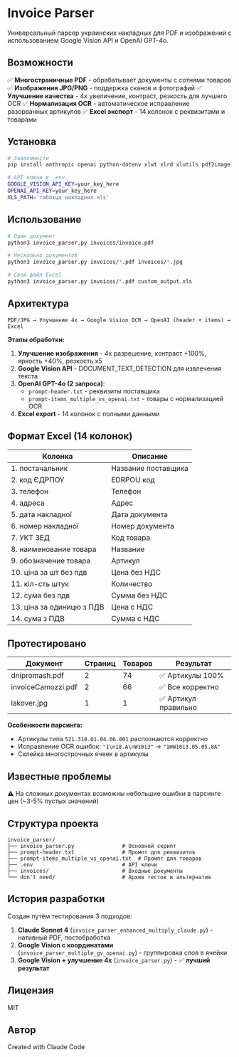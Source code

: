 # Invoice Parser

Универсальный парсер украинских накладных для PDF и изображений с использованием Google Vision API и OpenAI GPT-4o.

## Возможности

✅ **Многостраничные PDF** - обрабатывает документы с сотнями товаров
✅ **Изображения JPG/PNG** - поддержка сканов и фотографий
✅ **Улучшение качества** - 4x увеличение, контраст, резкость для лучшего OCR
✅ **Нормализация OCR** - автоматическое исправление разорванных артикулов
✅ **Excel экспорт** - 14 колонок с реквизитами и товарами

## Установка

```bash
# Зависимости
pip install anthropic openai python-dotenv xlwt xlrd xlutils pdf2image pillow requests

# API ключи в .env
GOOGLE_VISION_API_KEY=your_key_here
OPENAI_API_KEY=your_key_here
XLS_PATH='табліца накладних.xls'
```

## Использование

```bash
# Один документ
python3 invoice_parser.py invoices/invoice.pdf

# Несколько документов
python3 invoice_parser.py invoices/*.pdf invoices/*.jpg

# Свой файл Excel
python3 invoice_parser.py invoices/*.pdf custom_output.xls
```

## Архитектура

```
PDF/JPG → Улучшение 4x → Google Vision OCR → OpenAI (header + items) → Excel
```

**Этапы обработки:**

1. **Улучшение изображения** - 4x разрешение, контраст +100%, яркость +40%, резкость x5
2. **Google Vision API** - DOCUMENT_TEXT_DETECTION для извлечения текста
3. **OpenAI GPT-4o (2 запроса)**:
   - `prompt-header.txt` - реквизиты поставщика
   - `prompt-items_multiple_vs_openai.txt` - товары с нормализацией OCR
4. **Excel export** - 14 колонок с полными данными

## Формат Excel (14 колонок)

| Колонка | Описание |
|---------|----------|
| 1. постачальник | Название поставщика |
| 2. код ЄДРПОУ | EDRPOU код |
| 3. телефон | Телефон |
| 4. адреса | Адрес |
| 5. дата накладної | Дата документа |
| 6. номер накладної | Номер документа |
| 7. УКТ ЗЕД | Код товара |
| 8. наименование товара | Название |
| 9. обозначение товара | Артикул |
| 10. ціна за шт без пдв | Цена без НДС |
| 11. кіл-сть штук | Количество |
| 12. сума без пдв | Сумма без НДС |
| 13. ціна за одиницю з ПДВ | Цена с НДС |
| 14. сума з ПДВ | Сумма с НДС |

## Протестировано

| Документ | Страниц | Товаров | Результат |
|----------|---------|---------|-----------|
| dnipromash.pdf | 2 | 74 | ✅ Артикулы 100% |
| invoiceCamozzi.pdf | 2 | 66 | ✅ Все корректно |
| lakover.jpg | 1 | 1 | ✅ Артикул правильно |

**Особенности парсинга:**
- Артикулы типа `521.318.01.04.06.001` распознаются корректно
- Исправление OCR ошибок: `"1\n18.A\nW1013"` → `"1HW1013.05.05.8A"`
- Склейка многострочных ячеек в артикулы

## Известные проблемы

⚠️ На сложных документах возможны небольшие ошибки в парсинге цен (~3-5% пустых значений)

## Структура проекта

```
invoice_parser/
├── invoice_parser.py               # Основной скрипт
├── prompt-header.txt               # Промпт для реквизитов
├── prompt-items_multiple_vs_openai.txt  # Промпт для товаров
├── .env                            # API ключи
├── invoices/                       # Входные документы
└── don't need/                     # Архив тестов и альтернатив
```

## История разработки

Создан путём тестирования 3 подходов:

1. **Claude Sonnet 4** (`invoice_parser_enhanced_multiply_claude.py`) - нативный PDF, постобработка
2. **Google Vision с координатами** (`invoice_parser_multiple_gv_openai.py`) - группировка слов в ячейки
3. **Google Vision + улучшение 4x** (`invoice_parser.py`) - ✅ **лучший результат**

## Лицензия

MIT

## Автор

Created with Claude Code
